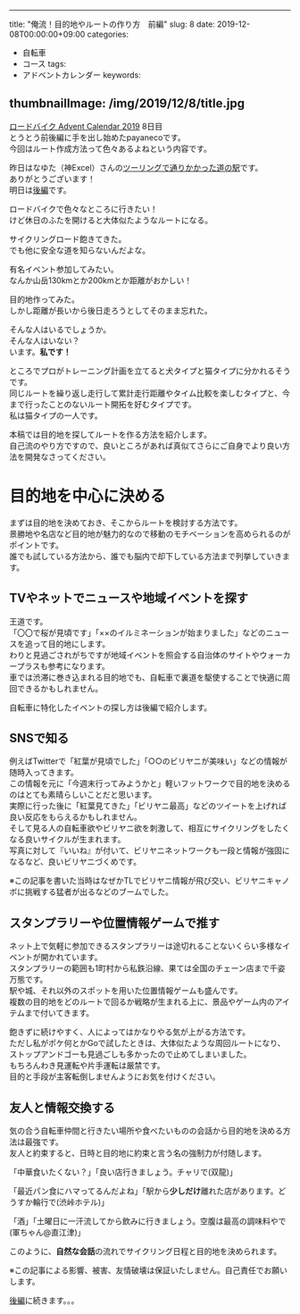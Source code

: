 
---
title: "俺流！目的地やルートの作り方　前編"
slug: 8
date: 2019-12-08T00:00:00+09:00
categories:
- 自転車
- コース
tags:
- アドベントカレンダー
keywords:

thumbnailImage: /img/2019/12/8/title.jpg
---

[ロードバイク Advent Calendar 2019](https://adventar.org/calendars/4172) 8日目  
とうとう前後編に手を出し始めたpayanecoです。  
今回はルート作成方法って色々あるよねという内容です。  
  
昨日はなゆた（神Excel）さんの[ツーリングで通りかかった道の駅](https://note.com/1060work/n/na78910e99265)です。  
ありがとうございます！  
明日は[後編](https://payaneco.netlify.com/2019/12/9/)です。  
  
<!--more-->

ロードバイクで色々なところに行きたい！  
けど休日のふたを開けると大体似たようなルートになる。  
  
サイクリングロード飽きてきた。  
でも他に安全な道を知らないんだよな。  
  
有名イベント参加してみたい。  
なんか山岳130kmとか200kmとか距離がおかしい！  
  
目的地作ってみた。  
しかし距離が長いから後日走ろうとしてそのまま忘れた。  
  
そんな人はいるでしょうか。  
そんな人はいない？  
います。**私です！**  
  
ところでプロがトレーニング計画を立てると犬タイプと猫タイプに分かれるそうです。  
同じルートを繰り返し走行して累計走行距離やタイム比較を楽しむタイプと、今まで行ったことのないルート開拓を好むタイプです。  
私は猫タイプの一人です。  
  
本稿では目的地を探してルートを作る方法を紹介します。  
自己流のやり方ですので、良いところがあれば真似てさらにご自身でより良い方法を開発なさってください。  

# 目的地を中心に決める

まずは目的地を決めておき、そこからルートを検討する方法です。  
景勝地や名店など目的地が魅力的なので移動のモチベーションを高められるのがポイントです。  
誰でも試している方法から、誰でも脳内で却下している方法まで列挙していきます。

## TVやネットでニュースや地域イベントを探す

王道です。  
「〇〇で桜が見頃です」「××のイルミネーションが始まりました」などのニュースを追って目的地にします。  
わりと見過ごされがちですが地域イベントを照会する自治体のサイトやウォーカープラスも参考になります。  
車では渋滞に巻き込まれる目的地でも、自転車で裏道を駆使することで快適に周回できるかもしれません。  
  
自転車に特化したイベントの探し方は後編で紹介します。

## SNSで知る

例えばTwitterで「紅葉が見頃でした」「○○のビリヤニが美味い」などの情報が随時入ってきます。  
この情報を元に「今週末行ってみようかと」軽いフットワークで目的地を決めるのはとても素晴らしいことだと思います。  
実際に行った後に「紅葉見てきた」「ビリヤニ最高」などのツイートを上げれば良い反応をもらえるかもしれません。  
そして見る人の自転車欲やビリヤニ欲を刺激して、相互にサイクリングをしたくなる良いサイクルが生まれます。  
写真に対して『いいね』が付いて、ビリヤニネットワークも一段と情報が強固になるなど、良いビリヤニづくめです。  
  
※この記事を書いた当時はなぜかTLでビリヤニ情報が飛び交い、ビリヤニキャノボに挑戦する猛者が出るなどのブームでした。

## スタンプラリーや位置情報ゲームで推す

ネット上で気軽に参加できるスタンプラリーは途切れることないくらい多様なイベントが開かれています。  
スタンプラリーの範囲も1町村から私鉄沿線、果ては全国のチェーン店まで千姿万態です。  
駅や城、それ以外のスポットを用いた位置情報ゲームも盛んです。  
複数の目的地をどのルートで回るか戦略が生まれる上に、景品やゲーム内のアイテムまで付いてきます。  
  
飽きずに続けやすく、人によってはかなりやる気が上がる方法です。  
ただし私がポケ何とかGoで試したときは、大体似たような周回ルートになり、ストップアンドゴーも見過ごしも多かったので止めてしまいました。  
もちろん<ssr>わき見運転や片手運転は厳禁</ssr>です。  
目的と手段が主客転倒しませんようにお気を付けください。  

## 友人と情報交換する

気の合う自転車仲間と行きたい場所や食べたいものの会話から目的地を決める方法は最強です。  
友人と約束すると、日時と目的地に約束と言う名の強制力が付随します。  
  
「中華食いたくない？」「良い店行きましょう。チャリで(双龍)」  
  
「最近パン食にハマってるんだよね」「駅から**少しだけ**離れた店があります。どうすか輪行で(渋峠ホテル)」  
  
「酒」「土曜日に一汗流してから飲みに行きましょう。空腹は最高の調味料やで(軍ちゃん@直江津)」  

このように、**自然な会話**の流れでサイクリング日程と目的地を決められます。  
  
※この記事による影響、被害、友情破壊は保証いたしません。自己責任でお願いします。  
  
[後編](https://payaneco.netlify.com/2019/12/9/)に続きます。。。
